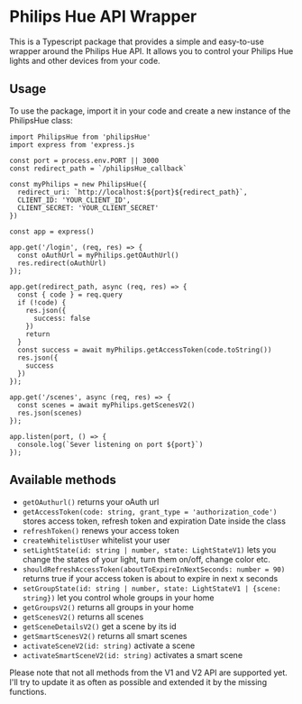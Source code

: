 # Philips Hue API Wrapper

This is a Typescript package that provides a simple and easy-to-use wrapper around the Philips Hue API. It allows you to control your Philips Hue lights and other devices from your code.

## Usage

To use the package, import it in your code and create a new instance of the PhilipsHue class:

```
import PhilipsHue from 'philipsHue'
import express from 'express.js

const port = process.env.PORT || 3000
const redirect_path = `/philipsHue_callback`

const myPhilips = new PhilipsHue({
  redirect_uri: `http://localhost:${port}${redirect_path}`,
  CLIENT_ID: 'YOUR_CLIENT_ID',
  CLIENT_SECRET: 'YOUR_CLIENT_SECRET'
})

const app = express()

app.get('/login', (req, res) => {
  const oAuthUrl = myPhilips.getOAuthUrl()
  res.redirect(oAuthUrl)
});

app.get(redirect_path, async (req, res) => {
  const { code } = req.query
  if (!code) {
    res.json({
      success: false
    })
    return
  }
  const success = await myPhilips.getAccessToken(code.toString())
  res.json({
    success
  })
});

app.get('/scenes', async (req, res) => {
  const scenes = await myPhilips.getScenesV2()
  res.json(scenes)
});

app.listen(port, () => {
  console.log(`Sever listening on port ${port}`)
});
```

## Available methods

- `getOAuthurl()` returns your oAuth url
- `getAccessToken(code: string, grant_type = 'authorization_code')` stores access token, refresh token and expiration Date inside the class
- `refreshToken()` renews your access token
- `createWhitelistUser` whitelist your user
- `setLightState(id: string | number, state: LightStateV1)` lets you change the states of your light, turn them on/off, change color etc.
- `shouldRefreshAccessToken(aboutToExpireInNextSeconds: number = 90)` returns true if your access token is about to expire in next x seconds
- `setGroupState(id: string | number, state: LightStateV1 | {scene: string})` let you control whole groups in your home
- `getGroupsV2()` returns all groups in your home
- `getScenesV2()` returns all scenes
- `getSceneDetailsV2()` get a scene by its id
- `getSmartScenesV2()` returns all smart scenes
- `activateSceneV2(id: string)` activate a scene
- `activateSmartSceneV2(id: string)` activates a smart scene

Please note that not all methods from the V1 and V2 API are supported yet.
I'll try to update it as often as possible and extended it by the missing functions.
